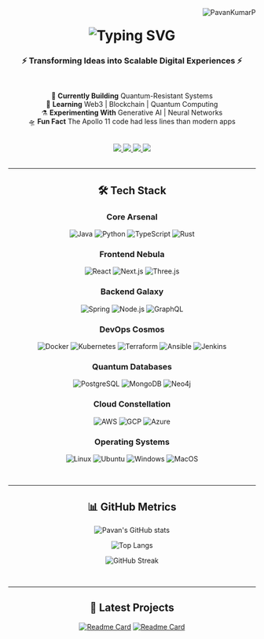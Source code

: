 <img align="right" src="https://komarev.com/ghpvc/?username=PavanKumarP&label=PROFILE+VIEWS&color=0e75b6&style=flat" alt="PavanKumarP" />

<h1 align="center">
  <img src="https://readme-typing-svg.herokuapp.com?font=JetBrains+Mono&weight=600&size=32&duration=4000&pause=1000&color=00F72E&center=true&vCenter=true&width=600&lines=%F0%9F%8C%90+Hello+World!;I'm+Pavan+Kumar+P;Full+Stack+Alchemist;Cloud+Native+Developer;AI%2FML+Explorer" alt="Typing SVG" />
</h1>

<h3 align="center">⚡ Transforming Ideas into Scalable Digital Experiences ⚡</h3>

<br/>

<div align="center">
  
  🚀 **Currently Building** Quantum-Resistant Systems  
  🌌 **Learning** Web3 | Blockchain | Quantum Computing  
  ⚗️ **Experimenting With** Generative AI | Neural Networks  
  🛸 **Fun Fact** The Apollo 11 code had less lines than modern apps  

</div>

<br/>

<div align="center"> 
  <a href="mailto:your-email@domain.com">
    <img src="https://img.shields.io/badge/ProtonMail-8B89CC?style=for-the-badge&logo=protonmail&logoColor=white" />
  </a>
  <a href="https://linkedin.com/in/pavankumarp" target="_blank">
    <img src="https://img.shields.io/badge/LinkedIn-0A66C2?style=for-the-badge&logo=linkedin&logoColor=white" />
  </a>
  <a href="https://pavankumarp.vercel.app" target="_blank">
    <img src="https://img.shields.io/badge/Portfolio-000000?style=for-the-badge&logo=vercel&logoColor=white" />
  </a>
  <a href="https://leetcode.com/pavankumarp/" target="_blank">
    <img src="https://img.shields.io/badge/LeetCode-FFA116?style=for-the-badge&logo=leetcode&logoColor=black" />
  </a>
</div>

<br/>
<hr/>

<h2 align="center">🛠️ Tech Stack</h2>

<div align="center">
  
### **Core Arsenal**
![Java](https://img.shields.io/badge/Java-ED8B00?style=for-the-badge&logo=openjdk&logoColor=white)
![Python](https://img.shields.io/badge/Python-3776AB?style=for-the-badge&logo=python&logoColor=white)
![TypeScript](https://img.shields.io/badge/TypeScript-3178C6?style=for-the-badge&logo=typescript&logoColor=white)
![Rust](https://img.shields.io/badge/Rust-000000?style=for-the-badge&logo=rust&logoColor=white)

### **Frontend Nebula**
![React](https://img.shields.io/badge/React-61DAFB?style=for-the-badge&logo=react&logoColor=black)
![Next.js](https://img.shields.io/badge/Next.js-000000?style=for-the-badge&logo=nextdotjs&logoColor=white)
![Three.js](https://img.shields.io/badge/Three.js-000000?style=for-the-badge&logo=threedotjs&logoColor=white)

### **Backend Galaxy**
![Spring](https://img.shields.io/badge/Spring-6DB33F?style=for-the-badge&logo=spring&logoColor=white)
![Node.js](https://img.shields.io/badge/Node.js-339933?style=for-the-badge&logo=nodedotjs&logoColor=white)
![GraphQL](https://img.shields.io/badge/GraphQL-E10098?style=for-the-badge&logo=graphql&logoColor=white)

### **DevOps Cosmos**
![Docker](https://img.shields.io/badge/Docker-2496ED?style=for-the-badge&logo=docker&logoColor=white)
![Kubernetes](https://img.shields.io/badge/Kubernetes-326CE5?style=for-the-badge&logo=kubernetes&logoColor=white)
![Terraform](https://img.shields.io/badge/Terraform-7B42BC?style=for-the-badge&logo=terraform&logoColor=white)
![Ansible](https://img.shields.io/badge/Ansible-EE0000?style=for-the-badge&logo=ansible&logoColor=white)
![Jenkins](https://img.shields.io/badge/Jenkins-D24939?style=for-the-badge&logo=jenkins&logoColor=white)

### **Quantum Databases**
![PostgreSQL](https://img.shields.io/badge/PostgreSQL-4169E1?style=for-the-badge&logo=postgresql&logoColor=white)
![MongoDB](https://img.shields.io/badge/MongoDB-47A248?style=for-the-badge&logo=mongodb&logoColor=white)
![Neo4j](https://img.shields.io/badge/Neo4j-008CC1?style=for-the-badge&logo=neo4j&logoColor=white)

### **Cloud Constellation**
![AWS](https://img.shields.io/badge/AWS-232F3E?style=for-the-badge&logo=amazonaws&logoColor=white)
![GCP](https://img.shields.io/badge/Google_Cloud-4285F4?style=for-the-badge&logo=googlecloud&logoColor=white)
![Azure](https://img.shields.io/badge/Azure-0078D4?style=for-the-badge&logo=microsoftazure&logoColor=white)

### **Operating Systems**
![Linux](https://img.shields.io/badge/Linux-FCC624?style=for-the-badge&logo=linux&logoColor=black)
![Ubuntu](https://img.shields.io/badge/Ubuntu-E95420?style=for-the-badge&logo=ubuntu&logoColor=white)
![Windows](https://img.shields.io/badge/Windows-0078D6?style=for-the-badge&logo=windows&logoColor=white)
![MacOS](https://img.shields.io/badge/macOS-000000?style=for-the-badge&logo=apple&logoColor=white)

</div>

<br/>
<hr/>

<h2 align="center">📊 GitHub Metrics</h2>

<div align="center">
  
![Pavan's GitHub stats](https://github-readme-stats.vercel.app/api?username=PavanKumarP&show_icons=true&theme=vision-friendly-dark&count_private=true&include_all_commits=true)

![Top Langs](https://github-readme-stats.vercel.app/api/top-langs/?username=PavanKumarP&layout=compact&theme=vision-friendly-dark)

![GitHub Streak](https://streak-stats.demolab.com?user=PavanKumarP&theme=vision-friendly-dark)

</div>

<br/>
<hr/>

<h2 align="center">🚀 Latest Projects</h2>

<div align="center">
  
[![Readme Card](https://github-readme-stats.vercel.app/api/pin/?username=PavanKumarP&repo=Quantum-Computing-Playground&theme=vision-friendly-dark)](https://github.com/PavanKumarP/Quantum-Computing-Playground)
[![Readme Card](https://github-readme-stats.vercel.app/api/pin/?username=PavanKumarP&repo=Neural-Architect&theme=vision-friendly-dark)](https://github.com/PavanKumarP/Neural-Architect)

</div>
